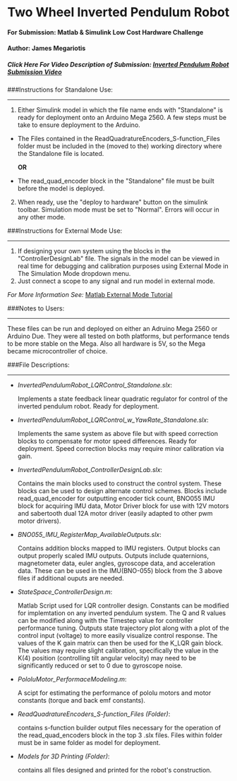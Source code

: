 
# **Two Wheel Inverted Pendulum Robot**
#### For Submission: Matlab & Simulink Low Cost Hardware Challenge
#### Author: James Megariotis

##### Click Here For Video Description of Submission: [Inverted Pendulum Robot Submission Video](https://www.youtube.com/watch?v=bBDBOt8wlIQ)

###Instructions for Standalone Use:
________________________________

1. Either Simulink model in which the file name ends with "Standalone" is ready for deployment onto an Arduino Mega 2560. A few steps must be take to ensure deployment to the Arduino.

  - The Files contained in the ReadQuadratureEncoders_S-function_Files folder must be included in the (moved to the) working directory where the Standalone file is located.
  
    **OR**
  - The read_quad_encoder block in the "Standalone" file must be built before the model is deployed.

2. When ready, use the "deploy to hardware" button on the simulink toolbar. Simulation mode must be set to "Normal". Errors will occur in any other mode.



###Instructions for External Mode Use:
___________________________________

1. If designing your own system using the blocks in the "ControllerDesignLab" file. The signals in the model can be viewed in real time for debugging and calibration purposes using External Mode in The Simulation Mode dropdown menu. 
2. Just connect a scope to any signal and run model in external mode.

  _For More Information See:_ [Matlab External Mode Tutorial](http://www.mathworks.com/help/supportpkg/arduino/ug/tune-and-monitor-model-running-on-arduino-mega-2560-hardware.html)


###Notes to Users:
_______________

These files can be run and deployed on either an Adruino Mega 2560 or Arduino Due. They were all tested on both platforms, but performance tends to be more stable on the Mega. Also all hardware is 5V, so the Mega became microcontroller of choice.


###File Descriptions:
__________________

- *InvertedPendulumRobot_LQRControl_Standalone.slx*:

  Implements a state feedback linear quadratic regulator for control of the inverted pendulum robot. Ready for deployment.


- *InvertedPendulumRobot_LQRControl_w_YawRate_Standalone.slx*: 

  Implements the same system as above file but with speed correction blocks to compensate for motor speed differences. Ready for deployment. Speed correction blocks may require minor calibration via gain.


- *InvertedPendulumRobot_ControllerDesignLab.slx*: 

  Contains the main blocks used to construct the control system. These blocks can be used to design alternate control schemes. Blocks include read_quad_encoder for outputting encoder tick count, BNO055 IMU block for acquiring IMU data, Motor Driver block for use with 12V motors and sabertooth dual 12A motor driver (easily adapted to other pwm motor drivers).


- *BNO055_IMU_RegisterMap_AvailableOutputs.slx*: 

  Contains addition blocks mapped to IMU registers. Output blocks can output properly scaled IMU outputs. Outputs include quaternions, magnetometer data, euler angles, gyroscope data, and acceleration data. These can be used in the IMU(BNO-055) block from the 3 above files if additional ouputs are needed.


- *StateSpace_ControllerDesign.m*: 

  Matlab Script used for LQR controller design. Constants can be modified for implemtation on any inverted pendulum system. The Q and R values can be modified along with the Timestep value for controller performance tuning. Outputs state trajectory plot along with a plot of the control input (voltage) to more easily visualize control response. The values of the K gain matrix can then be used for the K_LQR gain block. The values may require slight calibration, specifically the value in the K(4) position (controlling tilt angular velocity) may need to be significantly reduced or set to 0 due to gyroscope noise.


- *PololuMotor_PerformaceModeling.m*: 

  A scipt for estimating the performance of pololu motors and motor constants (torque and back emf constants).


- *ReadQuadratureEncoders_S-function_Files (Folder)*: 

  contains s-function builder output files necessary for the operation of the read_quad_encoders block in the top 3 .slx files. Files within folder must be in same folder as model for deployment.


- *Models for 3D Printing (Folder)*: 

  contains all files designed and printed for the robot's construction.
